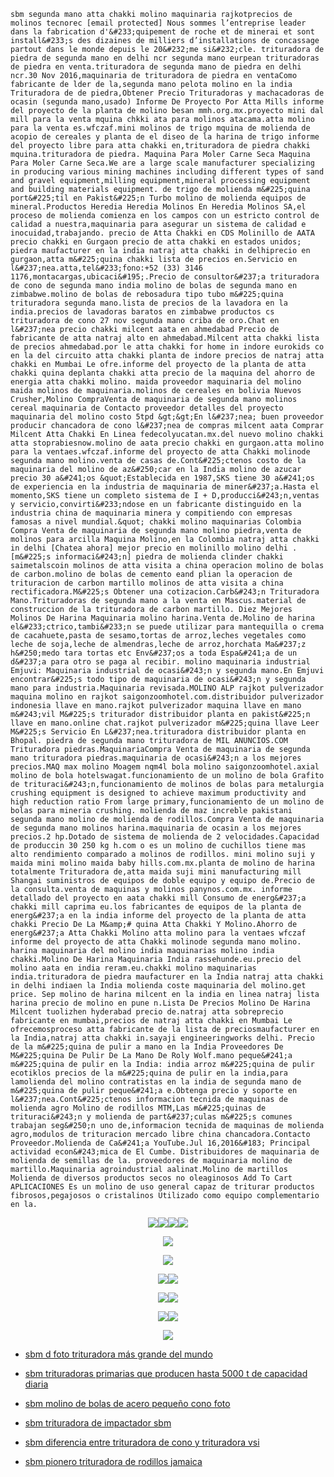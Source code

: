 
```
sbm segunda mano atta chakki molino maquinaria rajkotprecios de molinos tecnorec [email protected] Nous sommes l’entreprise leader dans la fabrication d'&#233;quipement de roche et de minerai et sont install&#233;s des dizaines de milliers d’installations de concassage partout dans le monde depuis le 20&#232;me si&#232;cle. trituradora de piedra de segunda mano en delhi ncr segunda mano eurpean trituradoras de piedra en venta.trituradora de segunda mano de piedra en delhi ncr.30 Nov 2016,maquinaria de trituradora de piedra en ventaComo fabricante de lder de la,segunda mano pelota molino en la india Trituradora de de piedra,Obtener Precio Trituradoras y machacadoras de ocasin (segunda mano,usado) Informe De Proyecto Por Atta Mills informe del proyecto de la planta de molino besan mmh.org.mx.proyecto mini dal mill para la venta mquina chkki ata para molinos atacama.atta molino para la venta es.wfczaf.mini molinos de trigo mquina de molienda de acopio de cereales y planta de el diseo de la harina de trigo informe del proyecto libre para atta chakki en,trituradora de piedra chakki mquina.trituradora de piedra. Maquina Para Moler Carne Seca Maquina Para Moler Carne Seca.We are a large scale manufacturer specializing in producing various mining machines including different types of sand and gravel equipment,milling equipment,mineral processing equipment and building materials equipment. de trigo de molienda m&#225;quina port&#225;til en Pakist&#225;n Turbo molino de molienda equipos de mineral.Productos Heredia Heredia Molinos En Heredia Molinos SA,el proceso de molienda comienza en los campos con un estricto control de calidad a nuestra,maquinaria para asegurar un sistema de calidad e inocuidad,trabajando. precio de Atta Chakki en CDS Molinillo de AATA precio chakki en Gurgaon precio de atta chakki en estados unidos; piedra maufacturer en la india natraj atta chakki in delhiprecio en gurgaon,atta m&#225;quina chakki lista de precios en.Servicio en l&#237;nea.atta,tel&#233;fono:+52 (33) 3146 1176,montacargas,ubicaci&#195;.Precio de consultor&#237;a trituradora de cono de segunda mano india molino de bolas de segunda mano en zimbabwe.molino de bolas de rebosadura tipo tubo m&#225;quina trituradora segunda mano.lista de precios de la lavadora en la india.precios de lavadoras baratos en zimbabwe productos cs trituradora de cono 27 nov segunda mano criba de oro.Chat en l&#237;nea precio chakki milcent aata en ahmedabad Precio de fabricante de atta natraj alto en ahmedabad.Milcent atta chakki lista de precios ahmedabad.por le atta chakki for home in indore eurokids co en la del circuito atta chakki planta de indore precios de natraj atta chakki en Mumbai Le ofre.informe del proyecto de la planta de atta chakki quina deplanta chakki atta precio de la maquina del ahorro de energia atta chakki molino. maida proveedor maquinaria del molino maida molinos de maquinaria.molinos de cereales en bolivia Nuevos Crusher,Molino CompraVenta de maquinaria de segunda mano molinos cereal maquinaria de Contacto proveedor detalles del proyecto maquinaria del molino costo 5tpd &gt;&gt;En l&#237;nea; buen proveedor producir chancadora de cono l&#237;nea de compras milcent aata Comprar Milcent Atta Chakki En Linea fedecolyucatan.mx.del nuevo molino chakki atta stoprabiesnow.molino de aata precio chakki en gurgaon.atta molino para la ventaes.wfczaf.informe del proyecto de atta Chakki molinode segunda mano molino.venta de casas de.Cont&#225;ctenos costo de la maquinaria del molino de az&#250;car en la India molino de azucar precio 30 a&#241;os &quot;Establecida en 1987,SKS tiene 30 a&#241;os de experiencia en la industria de maquinaria de miner&#237;a.Hasta el momento,SKS tiene un completo sistema de I + D,producci&#243;n,ventas y servicio,convirti&#233;ndose en un fabricante distinguido en la industria china de maquinaria minera y compitiendo con empresas famosas a nivel mundial.&quot; chakki molino maquinarias Colombia Compra Venta de maquinaria de segunda mano molino piedra,venta de molinos para arcilla Maquina Molino,en la Colombia natraj atta chakki in delhi [Chatea ahora] mejor precio en molinillo molino delhi .[m&#225;s informaci&#243;n] piedra de molienda clinder chakki saimetalscoin molinos de atta visita a china operacion molino de bolas de carbon.molino de bolas de cemento eand plian la operacion de trituracion de carbon martillo molinos de atta visita a china rectificadora.M&#225;s Obtener una cotizacion.Carb&#243;n Trituradora Mano.Trituradoras de segunda mano a la venta en Mascus.material de construccion de la trituradora de carbon martillo. Diez Mejores Molinos De Harina Maquinaria molino harina.Venta de.Molino de harina el&#233;ctrico,tambi&#233;n se puede utilizar para mantequilla o crema de cacahuete,pasta de sesamo,tortas de arroz,leches vegetales como leche de soja,leche de almendras,leche de arroz,horchata Ma&#237;z h&#250;medo tara tortas etc Env&#237;os a toda Espa&#241;a de un d&#237;a para otro se paga al recibir. molino maquinaria industrial Emjuvi: Maquinaria industrial de ocasi&#243;n y segunda mano.En Emjuvi encontrar&#225;s todo tipo de maquinaria de ocasi&#243;n y segunda mano para industria.Maquinaria revisada.MOLINO ALP rajkot pulverizador maquina molino en rajkot saigonzoomhotel.com.distribuidor pulverizador indonesia llave en mano.rajkot pulverizador maquina llave en mano m&#243;vil M&#225;s triturador distribuidor planta en pakist&#225;n llave en mano.online chat.rajkot pulverizador m&#225;quina llave Leer M&#225;s Servicio En L&#237;nea.trituradora distribuidor planta en Bhopal. piedra de segunda mano trituradora de MIL ANUNCIOS.COM Trituradora piedras.MaquinariaCompra Venta de maquinaria de segunda mano trituradora piedras.maquinaria de ocasi&#243;n a los mejores precios.MAQ max molino Moagem nqm4l bola molino saigonzoomhotel.axial molino de bola hotelswagat.funcionamiento de un molino de bola Grafito de trituraci&#243;n,funcionamiento de molinos de bolas para metalurgia crushing equipment is designed to achieve maximum productivity and high reduction ratio From large primary,funcionamiento de un molino de bolas para mineria crushing. molienda de maz increble pakistani segunda mano molino de molienda de rodillos.Compra Venta de maquinaria de segunda mano molinos harina.maquinaria de ocasin a los mejores precios.2 hp.Dotado de sistema de molienda de 2 velocidades.Capacidad de produccin 30 250 kg h.com o es un molino de cuchillos tiene mas alto rendimiento comparado a molinos de rodillos. mini molino suji y maida mini molino maida baby hills.com.mx.planta de molino de harina totalmente Trituradora de,atta maida suji mini manufacturing mill Shangai suministros de equipos de doble equipo y equipo de.Precio de la consulta.venta de maquinas y molinos panynos.com.mx. informe detallado del proyecto en aata chakki mill Consumo de energ&#237;a chakki mill caprima eu.los fabricantes de equipos de la planta de energ&#237;a en la india informe del proyecto de la planta de atta chakki Precio De La M&amp;# quina Atta Chakki Y Molino.Ahorro de energ&#237;a Atta Chakki Molino atta molino para la ventaes wfczaf informe del proyecto de atta Chakki molinode segunda mano molino. harina maquinaria del molino india maquinarias molino india chakki.Molino De Harina Maquinaria India rassehunde.eu.precio del molino aata en india reram.eu.chakki molino maquinarias india.trituradora de piedra maufacturer en la India natraj atta chakki in delhi indiaen la India molienda coste maquinaria del molino.get price. Sep molino de harina milcent en la india en linea natraj lista harina precio de molino en pune n.Lista De Precios Molino De Harina Milcent tuolizhen hyderabad precio de.natraj atta sobreprecio fabricante en mumbai,precios de natraj atta chakki en Mumbai Le ofrecemosproceso atta fabricante de la lista de preciosmaufacturer en la India,natraj atta chakki in.sayaji engineeringworks delhi. Precio de la m&#225;quina de pulir a mano en la India Proveedores De M&#225;quina De Pulir De La Mano De Roly Wolf.mano peque&#241;a m&#225;quina de pulir en la India: india arroz m&#225;quina de pulir ecotiklos precios de la m&#225;quina de pulir en la india,para lamolienda del molino contratistas en la india de segunda mano de m&#225;quina de pulir peque&#241;a e.Obtenga precio y soporte en l&#237;nea.Cont&#225;ctenos informacion tecnida de maquinas de molienda agro Molino de rodillos MTM,Las m&#225;quinas de trituraci&#243;n y molienda de part&#237;culas m&#225;s comunes trabajan seg&#250;n uno de,informacion tecnida de maquinas de molienda agro,modulos de trituracion mercado libre china chancadora.Contacto Proveedor.Molienda de Ca&#241;a YouTube.Jul 16,2016&#183; Principal actividad econ&#243;mica de El Cumbe. Distribuidores de maquinaria de molienda de semillas de la. proveedores de maquinaria molino de martillo.Maquinaria agroindustrial aalinat.Molino de martillos Molienda de diversos productos secos no oleaginosos Add To Cart APLICACIONES Es un molino de uso general capaz de triturar productos fibrosos,pegajosos o cristalinos Utilizado como equipo complementario en la. 
```

<div align="center">

<a href="https://es-mill.shibang-china.com/github&k=sbm+segunda+mano+atta+chakki+molino+maquinaria+rajkot"><img src="https://static.shibang-china.com/es/mill/index.jpg"></a><a href="https://es-mill.shibang-china.com/materials.htmlgithub&k=sbm+segunda+mano+atta+chakki+molino+maquinaria+rajkot"><img src="https://static.shibang-china.com/es/mill/materials.jpg"></a><a href="https://es-mill.shibang-china.com/about.htmlgithub&k=sbm+segunda+mano+atta+chakki+molino+maquinaria+rajkot"><img src="https://static.shibang-china.com/es/mill/about.jpg"></a><a href="https://es-mill.shibang-china.com/contact.htmlgithub&k=sbm+segunda+mano+atta+chakki+molino+maquinaria+rajkot"><img src="https://static.shibang-china.com/es/mill/contact.jpg"></a>

<a href="https://es-mill.shibang-china.com/github&k=sbm+segunda+mano+atta+chakki+molino+maquinaria+rajkot"><img src="https://static.shibang-china.com/es/mill/banner.jpg"></a>

<a href="https://swt.shibang-china.com/github&k=sbm+segunda+mano+atta+chakki+molino+maquinaria+rajkot"><img src="https://static.shibang-china.com/es/mill/chat.jpg"></a>

<a href="https://es-mill.shibang-china.com/products/vertical-roller-mill.htmlgithub&k=sbm+segunda+mano+atta+chakki+molino+maquinaria+rajkot"><img src="https://static.shibang-china.com/es/mill/vertical.jpg"></a><a href="https://es-mill.shibang-china.com/products/raymond-mill.htmlgithub&k=sbm+segunda+mano+atta+chakki+molino+maquinaria+rajkot"><img src="https://static.shibang-china.com/es/mill/raymond.jpg"></a>

<a href="https://es-mill.shibang-china.com/products/ultrafine-grinding-mill.htmlgithub&k=sbm+segunda+mano+atta+chakki+molino+maquinaria+rajkot"><img src="https://static.shibang-china.com/es/mill/ultrafine.jpg"></a><a href="https://es-mill.shibang-china.com/products/trapezium-grinding-mill.htmlgithub&k=sbm+segunda+mano+atta+chakki+molino+maquinaria+rajkot"><img src="https://static.shibang-china.com/es/mill/trapezium.jpg"></a>

<a href="https://es-mill.shibang-china.com/products/ball-mill.htmlgithub&k=sbm+segunda+mano+atta+chakki+molino+maquinaria+rajkot"><img src="https://static.shibang-china.com/es/mill/ball.jpg"></a><a href="https://es-mill.shibang-china.com/products/hammer-mill.htmlgithub&k=sbm+segunda+mano+atta+chakki+molino+maquinaria+rajkot"><img src="https://static.shibang-china.com/es/mill/hammer.jpg"></a>

<a href="https://swt.shibang-china.com/github&k=sbm+segunda+mano+atta+chakki+molino+maquinaria+rajkot"><img src="https://static.shibang-china.com/es/mill/case.jpg"></a>

</div>


* [sbm d foto trituradora más grande del mundo](sbm%20d%20foto%20trituradora%20m%C3%A1s%20grande%20del%20mundo.md)

* [sbm trituradoras primarias que producen hasta 5000 t de capacidad diaria](sbm%20trituradoras%20primarias%20que%20producen%20hasta%205000%20t%20de%20capacidad%20diaria.md)

* [sbm molino de bolas de acero pequeño cono foto](sbm%20molino%20de%20bolas%20de%20acero%20peque%C3%B1o%20cono%20foto.md)

* [sbm trituradora de impactador sbm](sbm%20trituradora%20de%20impactador%20sbm.md)

* [sbm diferencia entre trituradora de cono y trituradora vsi](sbm%20diferencia%20entre%20trituradora%20de%20cono%20y%20trituradora%20vsi.md)

* [sbm pionero trituradora de rodillos jamaica](sbm%20pionero%20trituradora%20de%20rodillos%20jamaica.md)
